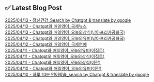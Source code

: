 
## ✅ Latest Blog Post
 
[2025/04/13 - 정신건강_Search by Chatgpt &amp; translate by google](https://3hongstore.tistory.com/195) <br/>
[2025/04/13 - Chatgpt와 매일영어_국제뉴스](https://3hongstore.tistory.com/194) <br/>
[2025/04/13 - Chatgpt와 매일영어_오늘의상식(남아프리카공화국)](https://3hongstore.tistory.com/193) <br/>
[2025/04/12 - Chatgpt와 매일영어_오늘의유머(남아프리카공화국)](https://3hongstore.tistory.com/192) <br/>
[2025/04/12 - Chatgpt와 매일영어_국제연예](https://3hongstore.tistory.com/191) <br/>
[2025/04/11 - Chatgpt와 매일영어_오늘의유머(이집트)](https://3hongstore.tistory.com/190) <br/>
[2025/04/11 - Chatgpt오 매일영어_오늘의상식(이집트)](https://3hongstore.tistory.com/189) <br/>
[2025/04/11 - Chatgpt와 매일영어_오늘의상식(이란)](https://3hongstore.tistory.com/188) <br/>
[2025/04/10 - Chatgpt와 매일영어_오늘의유머(이란)](https://3hongstore.tistory.com/187) <br/>
[2025/04/10 - 하루 10분 언어학습_search by Chatgpt &amp; translate by google](https://3hongstore.tistory.com/186) <br/>
